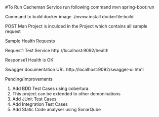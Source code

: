 #To Run Cacheman Service run following command
mvn spring-boot:run

Command to build docker image
./mvnw install dockerfile:build

POST Man Project is inculded in the Project which contains all sample request

Sample Health Requests

Request1
Test Service
http://localhost:9092/health

Response1
Health is OK

Swagger documentation URL
http://localhost:9092/swagger-ui.html


Pending/Improvements

1) Add BDD Test Cases using cobertura
2) This project can be extended to other demoninations
3) Add JUnit Test Cases
4) Add Integration Test Cases
5) Add Static Code analyser using SonarQube
